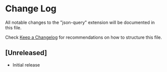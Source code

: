 # Change Log
All notable changes to the "json-query" extension will be documented in this file.

Check [Keep a Changelog](http://keepachangelog.com/) for recommendations on how to structure this file.

## [Unreleased]
- Initial release